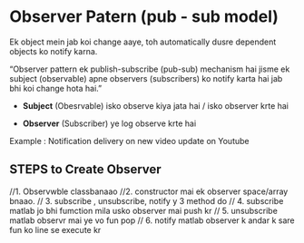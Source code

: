 # Observer Patern (pub - sub model)

Ek object mein jab koi change aaye, toh automatically dusre dependent objects ko notify karna.

“Observer pattern ek publish-subscribe (pub-sub) mechanism hai jisme ek subject (observable) apne observers (subscribers) ko notify karta hai jab bhi koi change hota hai.”


- **Subject** (Obesrvable) isko observe kiya jata hai / isko observer krte hai 

- **Observer** (Subscriber) ye log observe krte hai  


Example : Notification delivery on new video update on Youtube


## STEPS to Create Observer 
//1. Observwble classbanaao
//2. constructor mai ek observer space/array bnaao.
// 3. subscribe , unsubscribe, notify y 3 method do 
// 4. subscribe matlab jo bhi fumction mila usko observer mai push kr 
// 5. unsubscribe matlab observr mai ye vo fun pop
// 6. notify matlab observer k andar k sare fun ko line se execute kr
